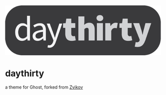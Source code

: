 <p align="center">
<img src="docs/images/daythirty.png">
</p>

# daythirty
a theme for Ghost, forked from [Zvikov](https://www.hauntedthemes.com)
